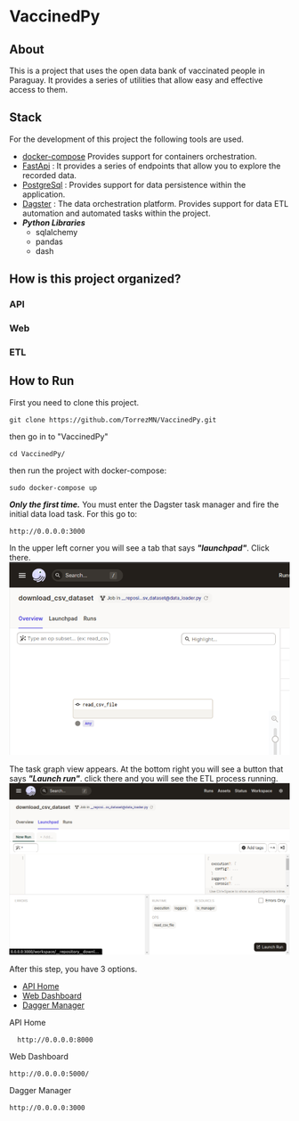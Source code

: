 # VaccinedPy

## About 
This is a project that uses the open data bank of vaccinated people in Paraguay. It provides a series of utilities that allow easy and effective access to them.


## Stack
For the development of this project the following tools are used.
- [docker-compose](https://docs.docker.com/compose/) Provides support for containers orchestration.
- [FastApi](https://fastapi.tiangolo.com/) : It provides a series of endpoints that allow you to explore the recorded data.
- [PostgreSql](https://www.postgresql.org/) : Provides support for data persistence within the application.
- [Dagster](https://dagster.io/) : The data orchestration platform. Provides support for data ETL automation and automated tasks within the project.
- ***Python Libraries***
  - sqlalchemy
  - pandas
  - dash


## How is this project organized?

### API

### Web 

### ETL

## How to Run

  First you need to clone this project.

```
git clone https://github.com/TorrezMN/VaccinedPy.git
```

then go in to "VaccinedPy"

```
cd VaccinedPy/
```

then run the project with docker-compose:

```
sudo docker-compose up
```
***Only the first time.***
You must enter the Dagster task manager and fire the initial data load task. For this go to:

```
http://0.0.0.0:3000
```
In the upper left corner you will see a tab that says ***"launchpad"***. Click there.
![dagster_home](https://github.com/TorrezMN/VaccinedPy/blob/main/docs/foto1.png)


The task graph view appears. At the bottom right you will see a button that says ***"Launch run"***. click there and you will see the ETL process running.
![dagster_home](https://github.com/TorrezMN/VaccinedPy/blob/main/docs/foto2.png)

After this step, you have 3 options.

  - [API Home](http://0.0.0.0:8000)
  - [Web Dashboard](http://0.0.0.0:5000/)
  - [Dagger Manager](http://0.0.0.0:3000)


API Home
```
  http://0.0.0.0:8000
```
Web Dashboard

```
http://0.0.0.0:5000/
```

Dagger Manager


```
http://0.0.0.0:3000
```


